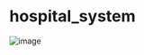 # hospital_system

![image](https://github.com/mido4315/hospital_system/assets/96996503/0a184bbd-c7ec-4c1e-bbad-9dbf24e70fba)
